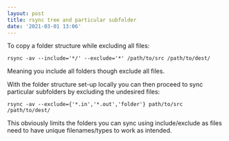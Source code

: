 ```yaml
---
layout: post
title: rsync tree and particular subfolder
date: '2021-03-01 13:06'
---
```


To copy a folder structure while excluding all files:
```
rsync -av --include='*/' --exclude='*' /path/to/src /path/to/dest/
```
Meaning you include all folders though exclude all files.

With the folder structure set-up locally you can then proceed to sync particular subfolders by excluding the undesired files:
```
rsync -av --exclude={'*.in','*.out','folder'} path/to/src /path/to/dest/
```
This obviously limits the folders you can sync using include/exclude as files need to have unique filenames/types to work as intended.
